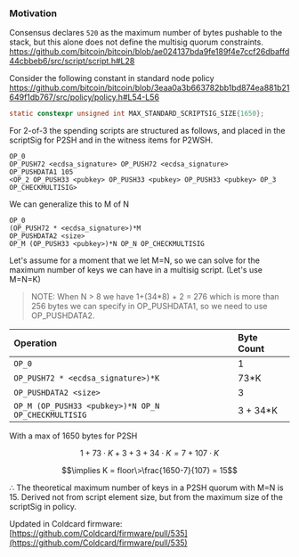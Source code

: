 ### Motivation

Consensus declares `520` as the maximum number of bytes pushable to the stack, but this alone does not define the multisig quorum constraints.
https://github.com/bitcoin/bitcoin/blob/ae024137bda9fe189f4e7ccf26dbaffd44cbbeb6/src/script/script.h#L28


Consider the following constant in standard node policy
https://github.com/bitcoin/bitcoin/blob/3eaa0a3b663782bb1bd874ea881b21649f1db767/src/policy/policy.h#L54-L56

```c
static constexpr unsigned int MAX_STANDARD_SCRIPTSIG_SIZE{1650};
```

For 2-of-3 the spending scripts are structured as follows, and placed in the scriptSig for P2SH and in the witness items for P2WSH.
```
OP_0
OP_PUSH72 <ecdsa_signature> OP_PUSH72 <ecdsa_signature>
OP_PUSHDATA1 105
<OP_2 OP_PUSH33 <pubkey> OP_PUSH33 <pubkey> OP_PUSH33 <pubkey> OP_3 OP_CHECKMULTISIG>
```

We can generalize this to M of N
```
OP_0
(OP_PUSH72 * <ecdsa_signature>)*M
OP_PUSHDATA2 <size>
OP_M (OP_PUSH33 <pubkey>)*N OP_N OP_CHECKMULTISIG
```

Let's assume for a moment that we let M=N, so we can solve for the maximum number of keys we can have in a multisig script. (Let's use M=N=K)

> NOTE: When N > 8 we have 1+(34*8) + 2 = 276 which is more than 256 bytes we can specify in OP_PUSHDATA1, so we need to use OP_PUSHDATA2.

| Operation | Byte Count |
| :------------------------------------------ | :---------- |
| `OP_0` | 1 |
| `OP_PUSH72 * <ecdsa_signature>)*K` | 73\*K |
| `OP_PUSHDATA2 <size>` | 3 |
| `OP_M (OP_PUSH33 <pubkey>)*N OP_N OP_CHECKMULTISIG` | 3 + 34\*K |

With a max of 1650 bytes for P2SH
```math
1 + 73 \cdot K + 3 + 3 + 34 \cdot K = 7 + 107 \cdot K 
```
```math
\implies K = floor\>\frac{1650-7}{107} = 15
```

∴ The theoretical maximum number of keys in a P2SH quorum with M=N is 15. Derived not from script element size, but from the maximum size of the scriptSig in policy.


Updated in Coldcard firmware:
[https://github.com/Coldcard/firmware/pull/535](https://github.com/Coldcard/firmware/pull/535)



